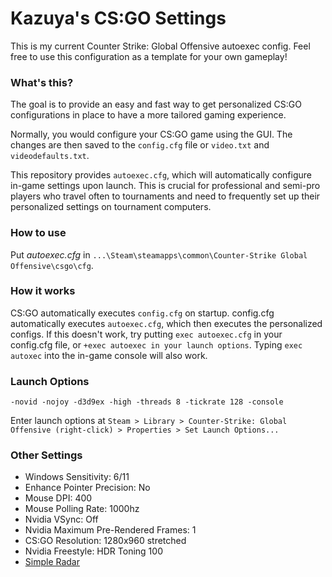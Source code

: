 # Kazuya's CS:GO Settings
This is my current Counter Strike: Global Offensive autoexec config. Feel free to use this configuration as a template for your own gameplay!

### What's this?

The goal is to provide an easy and fast way to get personalized CS:GO configurations in place to have a more tailored gaming experience.

Normally, you would configure your CS:GO game using the GUI.
The changes are then saved to the `config.cfg` file or `video.txt` and `videodefaults.txt`.

This repository provides `autoexec.cfg`, which will automatically configure in-game settings upon launch. This is crucial for professional and semi-pro players who travel often to tournaments and need to frequently set up their personalized settings on tournament computers.

### How to use
Put *autoexec.cfg* in `...\Steam\steamapps\common\Counter-Strike Global Offensive\csgo\cfg`.

### How it works
CS:GO automatically executes `config.cfg` on startup. config.cfg automatically executes `autoexec.cfg`, which then executes the personalized configs.
If this doesn't work, try putting `exec autoexec.cfg` in your config.cfg file, or `+exec autoexec in your launch options`. Typing `exec autoxec` into the in-game console will also work.

### Launch Options

	-novid -nojoy -d3d9ex -high -threads 8 -tickrate 128 -console

Enter launch options at `Steam > Library > Counter-Strike: Global Offensive (right-click) > Properties > Set Launch Options...`

### Other Settings
+ Windows Sensitivity: 6/11  
+ Enhance Pointer Precision: No  
+ Mouse DPI: 400  
+ Mouse Polling Rate: 1000hz  
+ Nvidia VSync: Off
+ Nvidia Maximum Pre-Rendered Frames: 1  
+ CS:GO Resolution: 1280x960 stretched
+ Nvidia Freestyle: HDR Toning 100  
+ [Simple Radar](http://simpleradar.com/)
